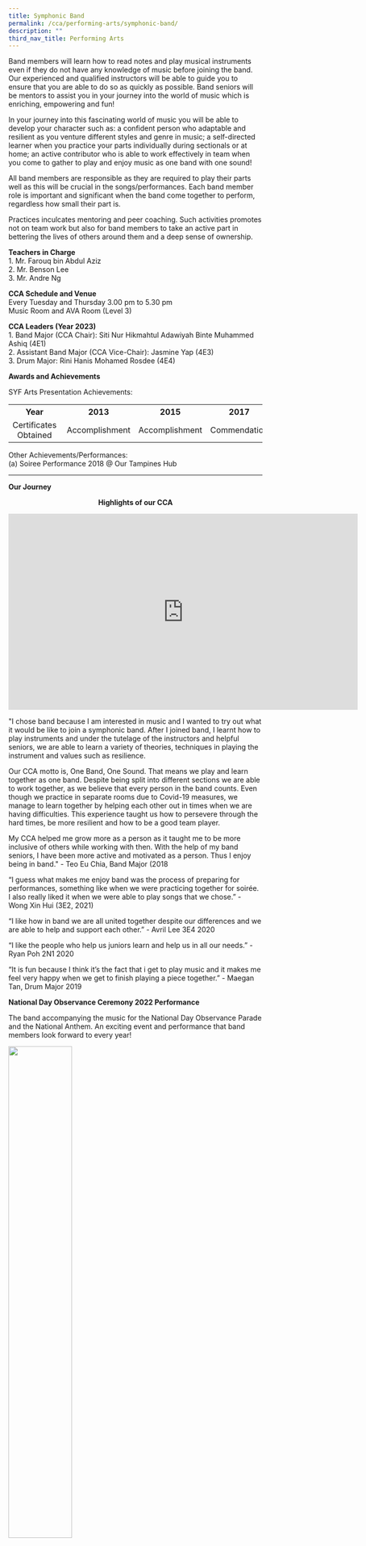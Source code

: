 ```yaml
---
title: Symphonic Band
permalink: /cca/performing-arts/symphonic-band/
description: ""
third_nav_title: Performing Arts
---
```

<p>Band members will learn how to read notes and play musical instruments even if they do not have any knowledge of music before joining the band. Our experienced and qualified instructors will be able to guide you to ensure that you are able to do so as quickly as possible. Band seniors will be mentors to assist you in your journey into the world of music which is enriching, empowering and fun!</p>
<p>In your journey into this fascinating world of music you will be able to develop your character such as: a confident person who adaptable and resilient as you venture different styles and genre in music; a self-directed learner when you practice your parts individually during sectionals or at home; an active contributor who is able to work effectively in team when you come to gather to play and enjoy music as one band with one sound!</p>
<p>All band members are responsible as they are required to play their parts well as this will be crucial in the songs/performances. Each band member role is important and significant when the band come together to perform, regardless how small their part is.</p>
<p>Practices inculcates mentoring and peer coaching. Such activities promotes not on team work but also for band members to take an active part in bettering the lives of others around them and a deep sense of ownership.</p>
<p><strong>Teachers in Charge<br /></strong>1. Mr. Farouq bin Abdul Aziz<br />2.&nbsp;Mr. Benson Lee<br />3. Mr. Andre Ng</p>
<p><strong>CCA Schedule and Venue<br /></strong>Every Tuesday and Thursday 3.00 pm to 5.30 pm<br />Music Room and AVA Room (Level 3)</p>
<p><strong>CCA Leaders (Year 2023)<br /></strong>1. Band Major (CCA Chair):&nbsp;Siti Nur Hikmahtul Adawiyah Binte Muhammed Ashiq (4E1)<br />2.&nbsp;Assistant Band Major (CCA Vice-Chair): Jasmine Yap (4E3)<br />3. Drum Major: Rini Hanis Mohamed Rosdee (4E4)</p>
<p><strong>Awards and Achievements</strong></p>
<p>SYF Arts Presentation Achievements:</p>
<table>
<tbody>
<tr>
<th style="text-align: center;">Year</th>
<th style="text-align: center;">&nbsp;2013</th>
<th style="text-align: center;">2015</th>
<th style="text-align: center;">2017</th>
<th style="text-align: center;">2019</th>
<th style="text-align: center;">2021</th>
</tr>
<tr>
<td style="text-align: center;">Certificates Obtained</td>
<td style="text-align: center;">&nbsp;Accomplishment</td>
<td style="text-align: center;">Accomplishment</td>
<td style="text-align: center;">Commendation</td>
<td style="text-align: center;">Accomplishment</td>
<td style="text-align: center;">Accomplishment</td>
</tr>
</tbody>
</table>
<p>Other Achievements/Performances:<br />(a) Soiree Performance 2018 @ Our Tampines Hub</p>
<hr>
<p><strong>Our Journey</strong></p>
<p style="text-align: center;"><strong>Highlights of our CCA</strong></p>
<iframe width="693" height="389" src="https://www.youtube.com/embed/usElwkE1XyM" title="Junyuan Symphonic Band 2021" frameborder="0" allow="accelerometer; autoplay; clipboard-write; encrypted-media; gyroscope; picture-in-picture" allowfullscreen></iframe>
<p>"I chose band because I am interested in music and I wanted to try out what it would be like to join a symphonic band. After I joined band, I learnt how to play instruments and under the tutelage of the instructors and helpful seniors, we are able to learn a variety of theories, techniques in playing the instrument and values such as resilience.</p>
<p>Our CCA motto is, One Band, One Sound. That means we play and learn together as one band. Despite being split into different sections we are able to work together, as we believe that every person in the band counts. Even though we practice in separate rooms due to Covid-19 measures, we manage to learn together by helping each other out in times when we are having difficulties. This experience taught us how to persevere through the hard times, be more resilient and how to be a good team player.</p>
<p>My CCA helped me grow more as a person as it taught me to be more inclusive of others while working with then. With the help of my band seniors, I have been more active and motivated as a person. Thus I enjoy being in band." - Teo Eu Chia, Band Major (2018</p>
<p>&ldquo;I guess what makes me enjoy band was the process of preparing for performances, something like when we were practicing together for soir&eacute;e. I also really liked it when we were able to play songs that we chose.&rdquo; - Wong Xin Hui (3E2, 2021)</p>
<p>&ldquo;I like how in band we are all united together despite our differences and we are able to help and support each other.&rdquo; - Avril Lee 3E4 2020</p>
<p>&ldquo;I like the people who help us juniors learn and help us in all our needs.&rdquo; - Ryan Poh 2N1 2020</p>
<p>&ldquo;It is fun because I think it&rsquo;s the fact that i get to play music and it makes me feel very happy when we get to finish playing a piece together.&rdquo; - Maegan Tan, Drum Major 2019</p>
<p><strong>National Day Observance Ceremony 2022 Performance</strong></p>
<p>The band accompanying the music for the National Day Observance Parade and the National Anthem. An exciting event and performance that band members look forward to every year!</p>
<img style="width: 50%;" src="/images/band1.jpg" /><br>
<img style="width: 85%;" src="/images/band2.jpg" /><br>
<img style="width: 85%;" src="/images/band3.jpg" />
<h4><strong>The band performing during Teachers&rsquo; Day. Always an honour for us to perform for our teachers!</strong></h4>
<img style="width: 50%;" src="/images/band4.jpg" /><br>
<img style="width: 85%;" src="/images/band5.jpg" /><br>
<img style="width: 85%;" src="/images/band6.jpg" />